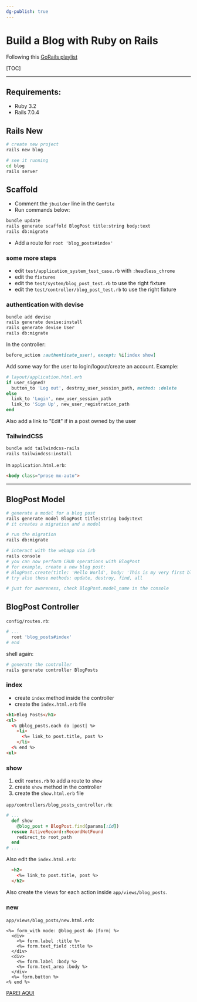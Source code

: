 ```yaml
---
dg-publish: true
---
```

# Build a Blog with Ruby on Rails

Following this [GoRails playlist](https://youtube.com/playlist?list=PLm8ctt9NhMNWD939gE728i13W999EFS0n)

[TOC]

---

## Requirements:

- Ruby 3.2
- Rails 7.0.4

## Rails New

```bash
# create new project
rails new blog

# see it running
cd blog
rails server
```

## Scaffold

- Comment the `jbuilder` line in the `Gemfile`
- Run commands below:
```sh
bundle update
rails generate scaffold BlogPost title:string body:text
rails db:migrate
```
 - Add a route for `root 'blog_posts#index'`

### some more steps

- edit `test/application_system_test_case.rb` with `:headless_chrome`
- edit the `fixtures`
- edit the `test/system/blog_post_test.rb` to use the right fixture
- edit the `test/controller/blog_post_test.rb` to use the right fixture

### authentication with devise

```sh
bundle add devise
rails generate devise:install
rails generate devise User
rails db:migrate
```

In the controller:
```ruby
before_action :authenticate_user!, except: %i[index show]
```

Add some way for the user to login/logout/create an account. Example:
```ruby
# layout/application.html.erb
if user_signed?
  button_to 'Log out', destroy_user_session_path, method: :delete
else
  link_to 'Login', new_user_session_path
  link_to 'Sign Up', new_user_registration_path
end
```

Also add a link to "Edit" if in a post owned by the user


### TailwindCSS

```sh
bundle add tailwindcss-rails
rails tailwindcss:install
```

in `application.html.erb`:
```html
<body class="prose mx-auto">
```

---

## BlogPost Model

```sh
# generate a model for a blog post
rails generate model BlogPost title:string body:text
# it creates a migration and a model

# run the migration
rails db:migrate

# interact with the webapp via irb
rails console
# you can now perform CRUD operations with BlogPost
# for example, create a new blog post:
# BlogPost.create(title: 'Hello World', body: 'This is my very first blog post')
# try also these methods: update, destroy, find, all

# just for awareness, check BlogPost.model_name in the console
```

## BlogPost Controller

`config/routes.rb`:
```rb
# ...
  root 'blog_posts#index'
# end
```

shell again:
```sh
# generate the controller
rails generate controller BlogPosts
```

### index

- create `index` method inside the controller
- create the `index.html.erb` file
```html
<h1>Blog Posts</h1>
<ul>
  <% @blog_posts.each do |post| %>
    <li>
      <%= link_to post.title, post %>
    </li>
  <% end %>
<ul>
```

### show

1. edit `routes.rb` to add a route to `show`
2. create `show` method in the controller
3. create the `show.html.erb` file

`app/controllers/blog_posts_controller.rb`:
```rb
# ...
  def show
    @blog_post = BlogPost.find(params[:id])
  rescue ActiveRecord::RecordNotFound
    redirect_to root_path
  end
# ...
```

Also edit the `index.html.erb`:

```html
  <h2>
    <%= link_to post.title, post %>
  </h2>
```

Also create the views for each action inside `app/views/blog_posts`.

### new

`app/views/blog_posts/new.html.erb`:
```erb
<%= form_with mode: @blog_post do |form| %>
  <div>
    <%= form.label :title %>
    <%= form.text_field :title %>
  </div>
  <div>
    <%= form.label :body %>
    <%= form.text_area :body %>
  </div>
  <%= form.button %>
<% end %>
```



[PAREI AQUI](https://youtu.be/igS0Y6hfZoM)